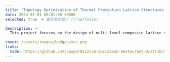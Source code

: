 ```yaml
---
title: "Topology Optimization of Thermal Protection Lattice Structures for Load-Bearing and Thermal Insulation"
date: 2024-01-01 00:01:00 +0800
selected: true  # 是否高亮显示 (true/false)

description: >-
  This project focuses on the design of multi-level composite lattice sandwich structures for strong laser protection, incorporating surface coating, thermal insulation filling, and a metallic skeleton. The goal is to achieve a structure that combines resistance to laser thermal ablation and mechanical failure, while also ensuring lightweight, load-bearing, and integrated thermal protection. This structure aims to enhance the laser resistance of aerospace vehicles, missile defense systems, and other equipment. My project responsibilities are Design lattice unit cells, including TPMS types, typical bar-type structures, programmable Poisson’s ratio types, and Voronoi diagram design based on implicit functions. Study numerical homogenization methods for thermal conductivity, elasticity, and thermal expansion properties, and establish a surrogate model database. Complete topology optimization methods for multi-level composite structures under thermo-mechanical coupling. Perform transient thermo-mechanical coupling analysis based on homogenized material properties. Select suitable lattice types for large-scale sample part filling design based on project requirements.

cover: /assets/images/badges/usc.png
links:
  Code: https://github.com/Jasper0122/LA-SocioEcon-Restaurant-Distribution
---
```


